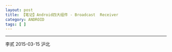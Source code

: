 ```yaml
---
layout: post
title: 【笔记】Android四大组件 - Broadcast  Receiver
category: ANDROID
tags: [ ]
---
```



---
李贰 2015-03-15 沪北
